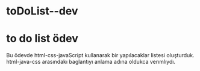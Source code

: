 # toDoList--dev
<h1> to do list ödev</h1>
Bu ödevde html-css-javaScript kullanarak bir yapılacaklar listesi oluşturduk.
html-java-css arasındakı baglantıyı anlama adına oldukca verımlıydı.

